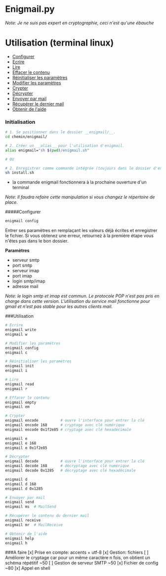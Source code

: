 # Enigmail.py



_Note: Je ne suis pas expert en cryptographie, ceci n'est qu'une ébauche_



# Utilisation (terminal linux)
- [Configurer](#configurer)
- [Ecrire](#utilisation)
- [Lire](#utilisation)
- [Effacer le contenu](#utilisation)
- [Réinitialiser les paramètres](#utilisation)
- [Modifier les paramètres](#utilisation)
- [Crypter](#utilisation)
- [Décrypter](#utilisation)
- [Envoyer par mail](#utilisation)
- [Récupérer le dernier mail](#utilisation)
- [Obtenir de l'aide](#utilisation)

### Initialisation

```bash
# 1. Se positionner dans le dossier __enigmail/__.
cd chemin/enigmail/

# 2. Créer un __alias__ pour l'utilisation d'enigmail.
alias enigmail="sh $(pwd)/enigmail.sh"

# OU

# 2. Enregistrer comme commande intégrée (toujours dans le dossier d'enigmail)
sh install.sh
```
- la commande enigmail fonctionnera à la prochaine ouverture d'un terminal

_Note: Il faudra refaire cette manipulation si vous changez le répertoire de place._


#####Configurer
```bash
enigmail config
```

Entrer ses paramètres en remplaçant les valeurs déjà écrites et enregistrer le fichier.
Si vous obtenez une erreur, retournez à la première étape vous n'êtes pas dans le bon dossier.

__Paramètres__
- serveur smtp
- port smtp
- serveur imap
- port imap
- login smtp/imap
- adresse mail

_Note: le login smtp et imap est commun. Le protocole POP n'est pas pris en charge dans cette version. L'utilisation du service mail fonctionne pour gmail et n'est pas stable pour les autres clients mail._

###Utilisation

```bash
# Ecrire
enigmail write
enigmail w

# Modifier les paramètres
enigmail config
enigmail c

# Réinitialiser les paramètres
enigmail init
enigmail i

# Lire
enigmail read
enigmail r

# Effacer le contenu
enigmail empty
enigmail em

# Crypter
enigmail encode          # ouvre l'interface pour entrer la clé
enigmail encode 168      # cryptage avec clé numérique
enigmail encode 0x1f2e85 # cryptage avec clé hexadécimale

enigmail e
enigmail e 168
enigmail e 0x1f2e85

# Décrypter
enigmail decode          # ouvre l'interface pour entrer la clé
enigmail decode 168      # décryptage avec clé numérique
enigmail decode 0x1285   # décryptage avec clé hexadécimale

enigmail d
enigmail d 168
enigmail d 0x1285

# Envoyer par mail
enigmail send
enigmail ms  # MailSend

# Récupérer le contenu du dernier mail
enigmail receive
enigmail mr  # MailReceive

# Obtenir de l'aide
enigmail help
enigmail h
```



###A faire
[x] Prise en compte: accents + utf-8
[x] Gestion: fichiers
[ ] Améliorer le cryptage car pour un même caractère n fois, on obtient un schéma répétitif ~50
[ ] Gestion de serveur SMTP ~50
[x] Fichier de config ~80
[x] Appel en shell
